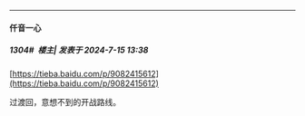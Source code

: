﻿
*****

####  仟音一心  
##### 1304#         楼主| 发表于 2024-7-15 13:38

[https://tieba.baidu.com/p/9082415612](https://tieba.baidu.com/p/9082415612)

过渡回，意想不到的开战路线。

